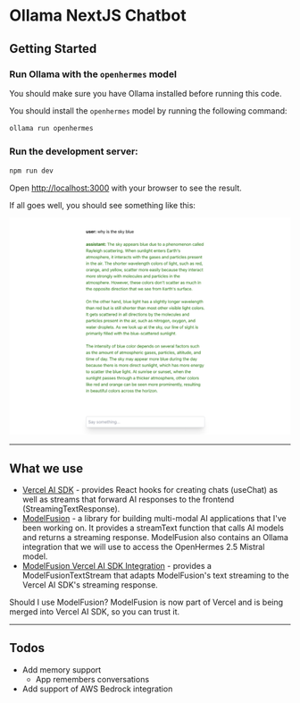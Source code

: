 # Ollama NextJS Chatbot

## Getting Started

### Run Ollama with the `openhermes` model

You should make sure you have Ollama installed before running this code.

You should install the `openhermes` model by running the following command:

```bash
ollama run openhermes
```

### Run the development server:

```bash
npm run dev
```

Open [http://localhost:3000](http://localhost:3000) with your browser to see the result.

If all goes well, you should see something like this:

![](docs/images/screenshot-1.png)

---

## What we use

- [Vercel AI SDK](https://github.com/vercel/ai) - provides React hooks for creating chats (useChat) as well as streams that forward AI responses to the frontend (StreamingTextResponse).
- [ModelFusion](https://github.com/vercel/modelfusion) - a library for building multi-modal AI applications that I've been working on. It provides a streamText function that calls AI models and returns a streaming response. ModelFusion also contains an Ollama integration that we will use to access the OpenHermes 2.5 Mistral model.
- [ModelFusion Vercel AI SDK Integration](https://github.com/vercel/modelfusion/tree/main/packages/%40modelfusion-vercel-ai) - provides a ModelFusionTextStream that adapts ModelFusion's text streaming to the Vercel AI SDK's streaming response.

Should I use ModelFusion? ModelFusion is now part of Vercel and is being merged into Vercel AI SDK, so you can trust it.

---

## Todos

- Add memory support
  - App remembers conversations
- Add support of AWS Bedrock integration